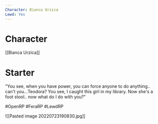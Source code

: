 ```yaml
---
Character: Bianca Urzica
Lewd: Yes
---
```

# Character
[[Bianca Urzica]]

# Starter
"You see, when you have power, you can force anyone to do anything.. can't you...Teodora? You see, I caught this girl in my library. Now she's a foot stool.. now what do I do with you?"


#OpenRP #FeraRP #LewdRP 

![[Pasted image 20220723190830.jpg]]